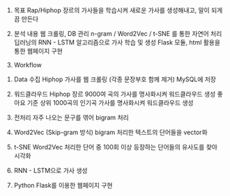 1. 목표
Rap/Hiphop 장르의 가사들을 학습시켜 새로운 가사를 생성해내고, 말이 되게끔 만든다

2. 분석 내용
웹 크롤링, DB 관리
n-gram / Word2Vec / t-SNE 를 통한 자연어 처리
딥러닝의 RNN - LSTM 알고리즘으로 가사 학습 및 생성
Flask 모듈, html 활용을 통한 웹페이지 구현

3. Workflow
1) Data 수집
Hiphop 가사를 웹 크롤링 (각종 문장부호 함께 제거)
MySQL에 저장

2) 워드클라우드
Hiphop 장르 9000여 곡의 가사를 명사화시켜 워드클라우드 생성
좋아요 기준 상위 1000곡의 인기곡 가사를 명사화시켜 워드클라우드 생성

3) 전처리
자주 나오는 문구를 엮어 bigram 처리

4) Word2Vec (Skip-gram 방식)
bigram 처리한 텍스트의 단어들을 vector화

5) t-SNE
Word2Vec 처리한 단어 중 100회 이상 등장하는 단어들의 유사도를 찾아 시각화

6) RNN - LSTM으로 가사 생성

7) Python Flask를 이용한 웹페이지 구현
